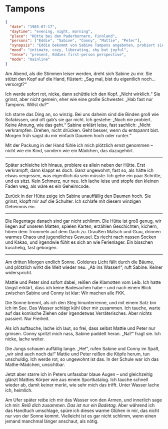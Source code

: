 # Tampons

```json
{
  "date": "1985-07-17",
  "daytime": "evening, night, morning",
  "place": "Hütte bei den Paderbornern, Finnland",
  "persons": ["Eddie", "Sabine", "Conny", "Mattie", "Peter"],
  "synopsis": "Eddie bekommt von Sabine Tampons angeboten, probiert sie zum ersten Mal aus und entdeckt am sonnigen Morgen nach Regentagen beim gemeinsamen Baden im See eine neue Freiheit. Die Jungs Mattie und Peter zeigen auffälliges Interesse, was Eddie verlegen macht, aber insgeheim freut sie sich.",
  "mood": "intimate, cozy, liberating, shy but joyful",
  "tense": "present, Eddies first-person perspective",
  "mode": "mainline"
}
```

Am Abend, als die Stimmen leiser werden, dreht sich Sabine zu mir. Sie stützt
den Kopf auf die Hand, flüstert: „Sag mal, bist du eigentlich noch… versorgt?“

Ich werde sofort rot, nicke, dann schüttle ich den Kopf. „Nicht wirklich.“ Sie
grinst, aber nicht gemein, eher wie eine große Schwester. „Hab fast nur Tampons.
Willst du?“

Ich starre das Ding an, so winzig. Bei uns daheim sind die Binden groß wie
Sofakissen, und oft gab’s sie gar nicht. Ich gestehe: „Noch nie probiert. Keine
Ahnung, wie das geht.“ Sabine erklärt leise, fast sachlich: „Nicht verkrampfen.
Drehen, nicht drücken. Geht besser, wenn du entspannt bist. Morgen früh sagst du
mir einfach Daumen hoch oder runter.“

Mit der Packung in der Hand fühle ich mich plötzlich ernst genommen – nicht wie
ein Kind, sondern wie ein Mädchen, das dazugehört.

---

Später schleiche ich hinaus, probiere es allein neben der Hütte. Erst
verkrampft, dann klappt es doch. Ganz ungewohnt, fast so, als hätte ich etwas
vergessen, was eigentlich da sein müsste. Ich gehe ein paar Schritte, und es
sitzt. Kein Schmerz, nur neu. Ich lache leise und stopfe den kleinen Faden weg,
als wäre es ein Geheimcode.

Zurück in der Hütte zeige ich Sabine unauffällig den Daumen hoch. Sie grinst,
klopft mir auf die Schulter. Ich schlafe mit diesem winzigen Geheimnis ein.

---

Die Regentage danach sind gar nicht schlimm. Die Hütte ist groß genug, wir
liegen auf unseren Matten, spielen Karten, erzählen Geschichten, kichern, hören
dem Trommeln auf dem Dach zu. Draußen Matsch und Grau, drinnen warmes Chaos und
jugendliches Gewusel. Es riecht nach nassen Socken und Kakao, und irgendwie
fühlt es sich an wie Ferienlager. Ein bisschen kuschelig, fast geborgen.

---

Am dritten Morgen endlich Sonne. Goldenes Licht fällt durch die Bäume, und
plötzlich wirkt die Welt wieder neu. „Ab ins Wasser!“, ruft Sabine. Keiner
widerspricht.

Mattie und Peter sind sofort dabei, reißen die Klamotten vom Leib. Ich hatte
längst erklärt, dass ich keine Badesachen habe – und nach einem Blick zwischen
Sabine und Conny ist klar: Wir machen alle FKK.

Die Sonne brennt, als ich den Steg hinunterrenne, und mit einem Satz bin ich im
See. Das Wasser schlägt kühl über mir zusammen. Ich tauche, warte auf das
komische Ziehen oder irgendetwas Verräterisches. Aber nichts passiert. Nur
Freiheit.

Als ich auftauche, lache ich laut, so frei, dass selbst Mattie und Peter nur
grinsen. Conny spritzt mich nass, Sabine paddelt heran. „Na?“ fragt sie. Ich
nicke, lache weiter.

Die Jungs schauen auffällig lange. „He!“, rufen Sabine und Conny im Spaß, „wir
sind auch noch da!“ Mattie und Peter reißen die Köpfe herum, tun unschuldig. Ich
werde rot, so ungewohnt ist das. In der Schule war ich das Mathe-Mädchen,
unsichtbar.

Jetzt aber starre ich in Peters unfassbar blaue Augen – und gleichzeitig glänzt
Matties Körper wie aus einem Sportkatalog. Ich tauche schnell wieder ab, damit
keiner merkt, wie sehr mich das trifft. Unter Wasser lache ich, heimlich.

Am Ufer später reibe ich mir das Wasser von den Armen, und innerlich sage ich
mir: *Reiß dich zusammen. Das ist nur ein Badetag.* Aber während ich das
Handtuch umschlage, spüre ich dieses warme Glühen in mir, das nicht nur von der
Sonne kommt. Vielleicht ist es gar nicht schlimm, wenn einen jemand manchmal
länger anschaut, als nötig.
